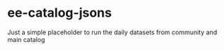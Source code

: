 # ee-catalog-jsons
Just a simple placeholder to run the daily datasets from community and main catalog
